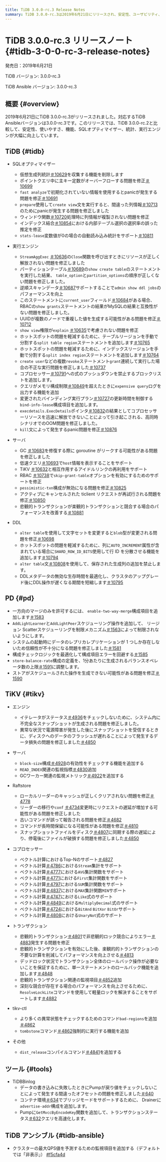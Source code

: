 ```yaml
---
title: TiDB 3.0.0-rc.3 Release Notes
summary: TiDB 3.0.0-rc.3は2019年6月21日にリリースされ、安定性、ユーザビリティ、機能、SQLオプティマイザー、統計、実行エンジンが改善されました。TiDB、PD、TiKV、TiDB Ansibleに修正と新機能が追加されました。主な改善点としては、統計情報の自動読み込み、テーブルとインデックス領域の手動分割、TiKVにおける悲観的トランザクションのサポートなどが挙げられます。
---
```


# TiDB 3.0.0-rc.3 リリースノート {#tidb-3-0-0-rc-3-release-notes}

発売日：2019年6月21日

TiDB バージョン: 3.0.0-rc.3

TiDB Ansible バージョン: 3.0.0-rc.3

## 概要 {#overview}

2019年6月21日にTiDB 3.0.0-rc.3がリリースされました。対応するTiDB Ansibleバージョンは3.0.0-rc.3です。このリリースでは、TiDB 3.0.0-rc.2と比較して、安定性、使いやすさ、機能、SQLオプティマイザー、統計、実行エンジンが大幅に向上しています。

## TiDB {#tidb}

-   SQLオプティマイザー
    -   仮想生成列統計[＃10629](https://github.com/pingcap/tidb/pull/10629)を収集する機能を削除します
    -   ポイントクエリ中に主キー定数がオーバーフローする問題を修正[＃10699](https://github.com/pingcap/tidb/pull/10699)
    -   `fast analyze`で初期化されていない情報を使用するとpanicが発生する問題を修正[＃10691](https://github.com/pingcap/tidb/pull/10691)
    -   `prepare`使用して`create view`文を実行すると、間違った列情報[＃10713](https://github.com/pingcap/tidb/pull/10713)のためにpanicが発生する問題を修正しました
    -   ウィンドウ関数[＃10720](https://github.com/pingcap/tidb/pull/10720)処理時に列情報が複製されない問題を修正
    -   インデックス結合[＃10854](https://github.com/pingcap/tidb/pull/10854)における内部テーブル選択の選択率の誤った推定を修正
    -   `stats-lease`変数値が0の場合の自動読み込み統計をサポート[＃10811](https://github.com/pingcap/tidb/pull/10811)

-   実行エンジン
    -   `StreamAggExec` [＃10636](https://github.com/pingcap/tidb/pull/10636)の`Close`関数を呼び出すときにリソースが正しく解放されない問題を修正しました
    -   パーティションテーブル[＃10689](https://github.com/pingcap/tidb/pull/10689)の`show create table`のステートメントを実行した結果、 `table_option`と`partition_options`の順序が正しくない問題を修正しました。
    -   逆順スキャンデータ[＃10687](https://github.com/pingcap/tidb/pull/10687)サポートすることで`admin show ddl jobs`のパフォーマンスを向上
    -   このステートメントに`current_user`フィールド[＃10684](https://github.com/pingcap/tidb/pull/10684)がある場合、RBACの`show grants`ステートメントの結果がMySQLの結果と互換性がない問題を修正しました。
    -   UUIDが複数のノードで重複した値を生成する可能性がある問題を修正[＃10712](https://github.com/pingcap/tidb/pull/10712)
    -   `show view`権限が`explain` [＃10635](https://github.com/pingcap/tidb/pull/10635)で考慮されない問題を修正
    -   ホットスポットの問題を軽減するために、テーブルリージョンを手動で分割する`split table region`ステートメントを追加します[＃10765](https://github.com/pingcap/tidb/pull/10765)
    -   ホットスポットの問題を軽減するために、インデックスリージョンを手動で分割する`split index region`ステートメントを追加します[＃10764](https://github.com/pingcap/tidb/pull/10764)
    -   `create user`などの複数`revoke`ステートメント`grant`連続して実行した場合の不正な実行問題を修正しました[＃10737](https://github.com/pingcap/tidb/pull/10737)
    -   コプロセッサー[＃10791](https://github.com/pingcap/tidb/pull/10791)への式のプッシュダウンを禁止するブロックリストを追加します。
    -   クエリがメモリ構成制限[＃10849](https://github.com/pingcap/tidb/pull/10849)を超えたときに`expensive query`ログを出力する機能を追加
    -   変更されたバインディング実行プラン[＃10727](https://github.com/pingcap/tidb/pull/10727)の更新時間を制御する`bind-info-lease`構成項目を追加します。
    -   `execdetails.ExecDetails`ポインタ[＃10832](https://github.com/pingcap/tidb/pull/10832)の結果としてコプロセッサーリソースを迅速に解放できないことによって引き起こされる、高同時シナリオでのOOM問題を修正しました。
    -   `kill`文によって発生するpanic問題を修正[＃10876](https://github.com/pingcap/tidb/pull/10876)

-   サーバ
    -   GC [＃10683](https://github.com/pingcap/tidb/pull/10683)を修復する際に goroutine がリークする可能性がある問題を修正しました
    -   低速クエリ[＃10693](https://github.com/pingcap/tidb/pull/10693)で`host`情報を表示することをサポート
    -   TiKV [＃10632](https://github.com/pingcap/tidb/pull/10632)と相互作用するアイドルリンクの再利用をサポート
    -   RBAC [＃10738](https://github.com/pingcap/tidb/pull/10738)で`skip-grant-table`オプションを有効にするためのサポートを修正
    -   `pessimistic-txn`構成が無効になる問題を修正[＃10825](https://github.com/pingcap/tidb/pull/10825)
    -   アクティブにキャンセルされた ticlient リクエストが再試行される問題を修正[＃10850](https://github.com/pingcap/tidb/pull/10850)
    -   悲観的トランザクションが楽観的トランザクションと競合する場合のパフォーマンスを改善する[＃10881](https://github.com/pingcap/tidb/pull/10881)

-   DDL
    -   `alter table`を使用して文字セットを変更すると`blob`型が変更される問題を修正[＃10698](https://github.com/pingcap/tidb/pull/10698)
    -   ホットスポットの問題を軽減するために、列に`AUTO_INCREMENT`属性が含まれている場合に`SHARD_ROW_ID_BITS`使用して行 ID を分散させる機能を追加します[＃10794](https://github.com/pingcap/tidb/pull/10794)
    -   `alter table`文[＃10808](https://github.com/pingcap/tidb/pull/10808)を使用して、保存された生成列の追加を禁止します。
    -   DDLメタデータの無効な生存時間を最適化し、クラスタのアップグレード後にDDL操作が遅くなる期間を短縮します[＃10795](https://github.com/pingcap/tidb/pull/10795)

## PD {#pd}

-   一方向のマージのみを許可するには、 `enable-two-way-merge`構成項目を追加します[＃1583](https://github.com/pingcap/pd/pull/1583)
-   `AddLightLearner`と`AddLightPeer`スケジューリング操作を追加して、 リージョン Scatterスケジューリングを制限メカニズム[＃1563](https://github.com/pingcap/pd/pull/1563)によって制限されないようにします。
-   システムの起動時にデータのレプリカレプリケーションが 1 つしか存在しないため信頼性が不十分になる問題を修正しました[＃1581](https://github.com/pingcap/pd/pull/1581)
-   構成チェックロジックを最適化して構成項目エラーを回避する[＃1585](https://github.com/pingcap/pd/pull/1585)
-   `store-balance-rate`構成の定義を、1分あたりに生成されるバランスオペレータ数の上限[＃1591](https://github.com/pingcap/pd/pull/1591)に調整します。
-   ストアがスケジュールされた操作を生成できない可能性がある問題を修正[＃1590](https://github.com/pingcap/pd/pull/1590)

## TiKV {#tikv}

-   エンジン
    -   イテレータがステータス[＃4936](https://github.com/tikv/tikv/pull/4936)をチェックしないために、システム内に不完全なスナップショットが生成される問題を修正しました。
    -   異常な状況で電源障害が発生した後にスナップショットを受信するときに、ディスクへのデータのフラッシュが遅れることによって発生するデータ損失の問題を修正しました[＃4850](https://github.com/tikv/tikv/pull/4850)

-   サーバ
    -   `block-size`構成[＃4928](https://github.com/tikv/tikv/pull/4928)の有効性をチェックする機能を追加する
    -   `READ_INDEX`関連の監視指標[＃4830](https://github.com/tikv/tikv/pull/4830)追加
    -   GCワーカー関連の監視メトリック[＃4922](https://github.com/tikv/tikv/pull/4922)を追加する

-   Raftstore
    -   ローカルリーダーのキャッシュが正しくクリアされない問題を修正[＃4778](https://github.com/tikv/tikv/pull/4778)
    -   リーダーの移行や`conf` [＃4734](https://github.com/tikv/tikv/pull/4734)変更時にリクエストの遅延が増加する可能性がある問題を修正しました
    -   古いコマンドが誤って報告される問題を修正[＃4682](https://github.com/tikv/tikv/pull/4682)
    -   コマンドが長時間保留になる可能性がある問題を修正[＃4810](https://github.com/tikv/tikv/pull/4810)
    -   スナップショットファイルをディスク[＃4807](https://github.com/tikv/tikv/pull/4807)に同期する際の遅延により、停電後にファイルが破損する問題を修正しました[＃4850](https://github.com/tikv/tikv/pull/4850)

-   コプロセッサー
    -   ベクトル計算におけるTop-Nのサポート[＃4827](https://github.com/tikv/tikv/pull/4827)
    -   ベクトル計算[＃4786](https://github.com/tikv/tikv/pull/4786)における`Stream`集計をサポート
    -   ベクトル計算[＃4777](https://github.com/tikv/tikv/pull/4777)における`AVG`集計関数をサポート
    -   ベクトル計算[＃4771](https://github.com/tikv/tikv/pull/4771)における`First`集計関数をサポート
    -   ベクトル計算[＃4797](https://github.com/tikv/tikv/pull/4797)における`SUM`集計関数をサポート
    -   ベクトル計算[＃4837](https://github.com/tikv/tikv/pull/4837)における`MAX`集計関数`MIN`サポート
    -   ベクトル計算[＃4747](https://github.com/tikv/tikv/pull/4747)における`Like`式のサポート
    -   ベクトル計算[＃4849](https://github.com/tikv/tikv/pull/4849)における`MultiplyDecimal`式のサポート
    -   ベクトル計算[＃4724](https://github.com/tikv/tikv/pull/4724)における`BitAnd` `BitXor` `BitOr`サポート
    -   ベクトル計算[＃4808](https://github.com/tikv/tikv/pull/4808)における`UnaryNot`式のサポート

-   トランザクション
    -   悲観的トランザクション[＃4801](https://github.com/tikv/tikv/pull/4801)で非悲観的ロック競合によりエラー[＃4883](https://github.com/tikv/tikv/pull/4883)発生する問題を修正
    -   悲観的トランザクションを有効にした後、楽観的的トランザクションの不要な計算を削減してパフォーマンスを向上させる[＃4813](https://github.com/tikv/tikv/pull/4813)
    -   デッドロック状況でトランザクション全体のロールバック操作が必要ないことを保証するために、単一ステートメントのロールバック機能を追加します[＃4848](https://github.com/tikv/tikv/pull/4848)
    -   悲観的トランザクション関連の監視項目[＃4852](https://github.com/tikv/tikv/pull/4852)追加
    -   深刻な競合が存在する場合のパフォーマンスを向上させるために、 `ResolveLockLite`コマンドを使用して軽量ロックを解決することをサポートします[＃4882](https://github.com/tikv/tikv/pull/4882)

-   tikv-ctl
    -   より多くの異常状態をチェックするためのコマンド`bad-regions`を追加[＃4862](https://github.com/tikv/tikv/pull/4862)
    -   `tombstone`コマンド[＃4862](https://github.com/tikv/tikv/pull/4862)強制的に実行する機能を追加

-   その他
    -   `dist_release`コンパイルコマンド[＃4841](https://github.com/tikv/tikv/pull/4841)を追加する

## ツール {#tools}

-   TiDBBinlog
    -   データの書き込みに失敗したときにPumpが戻り値をチェックしないことによって発生する間違ったオフセットの問題を修正しました[＃640](https://github.com/pingcap/tidb-binlog/pull/640)
    -   コンテナ環境[＃634](https://github.com/pingcap/tidb-binlog/pull/634)でブリッジモードをサポートするために、 Drainerに`advertise-addr`構成を追加します。
    -   Pumpに`GetMvccByEncodeKey`関数を追加して、トランザクションステータス[＃632](https://github.com/pingcap/tidb-binlog/pull/632)クエリを高速化します。

## TiDB アンシブル {#tidb-ansible}

-   クラスターの最大QPS値を予測するための監視項目を追加する（デフォルトでは「非表示」） [#f5cfa4d](https://github.com/pingcap/tidb-ansible/commit/f5cfa4d903bbcd77e01eddc8d31eabb6e6157f73)
